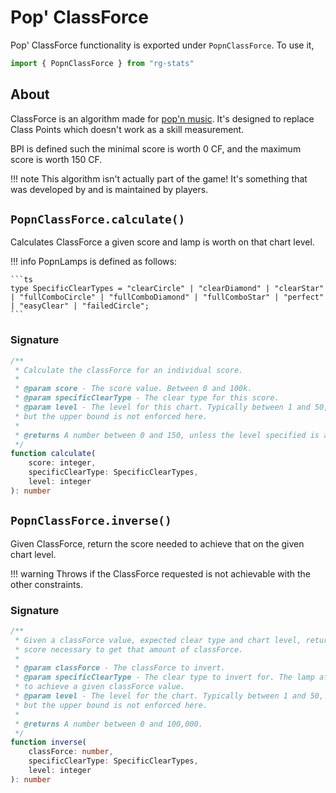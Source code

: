 # Pop' ClassForce

Pop' ClassForce functionality is exported under `PopnClassForce`. To use it,
```ts
import { PopnClassForce } from "rg-stats"
```

## About

ClassForce is an algorithm made for [pop'n music](https://en.wikipedia.org/wiki/Pop%27n_Music).
It's designed to replace Class Points which doesn't work as a skill measurement.

BPI is defined such the minimal score is worth 0 CF, and the maximum score is worth 150 CF.

!!! note
	This algorithm isn't actually part of the game! It's something that was developed by and is maintained by players.

## `PopnClassForce.calculate()`

Calculates ClassForce a given score and lamp is worth on that chart level.

!!! info
	PopnLamps is defined as follows:

	```ts
	type SpecificClearTypes = "clearCircle" | "clearDiamond" | "clearStar" | "fullComboCircle" | "fullComboDiamond" | "fullComboStar" | "perfect" | "easyClear" | "failedCircle";
	```

### Signature

```ts
/**
 * Calculate the classForce for an individual score.
 *
 * @param score - The score value. Between 0 and 100k.
 * @param specificClearType - The clear type for this score.
 * @param level - The level for this chart. Typically between 1 and 50,
 * but the upper bound is not enforced here.
 * 
 * @returns A number between 0 and 150, unless the level specified is above 50.
 */
function calculate(
	score: integer,
	specificClearType: SpecificClearTypes,
	level: integer
): number
```

## `PopnClassForce.inverse()`

Given ClassForce, return the score needed to achieve that on the given chart level.

!!! warning
	Throws if the ClassForce requested is not achievable with the other constraints.

### Signature

```ts
/**
 * Given a classForce value, expected clear type and chart level, return the
 * score necessary to get that amount of classForce.
 *
 * @param classForce - The classForce to invert.
 * @param specificClearType - The clear type to invert for. The lamp affects how much score is needed
 * to achieve a given classForce value.
 * @param level - The level for the chart. Typically between 1 and 50,
 * but the upper bound is not enforced here.
 * 
 * @returns A number between 0 and 100,000.
 */
function inverse(
	classForce: number,
	specificClearType: SpecificClearTypes,
	level: integer
): number
```
